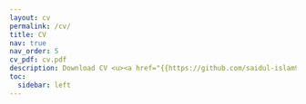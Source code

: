 ```yaml
---
layout: cv
permalink: /cv/
title: CV
nav: true
nav_order: 5
cv_pdf: cv.pdf
description: Download CV <u><a href="{{https://github.com/saidul-islam98/saidul-islam98.github.io/blob/master/assets/pdf/cv.pdf}}">here</a>.</u>
toc:
  sidebar: left
---
```

<!-- <u><a href="{{https://scholar.google.com/citations?user=3Pb203IAAAAJ}}">Google Scholar</a> profile.</u> -->

<!-- Download CV [here](https://github.com/saidul-islam98/saidul-islam98.github.io/blob/master/assets/pdf/cv.pdf). -->
<!-- Download CV <u><a href="{{https://github.com/saidul-islam98/saidul-islam98.github.io/blob/master/assets/pdf/cv.pdf}}">here</a>.</u> -->
